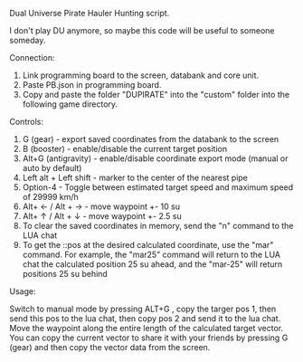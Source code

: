 Dual Universe Pirate Hauler Hunting script.

 I don't play DU anymore, so maybe this code will be useful to someone someday.

Connection:

1. Link programming board to the screen, databank and core unit.
2. Paste PB.json in programming board.
3. Copy and paste the folder "DUPIRATE" into the "custom" folder into the following game directory.

Controls:

1. G (gear) - export saved coordinates from the databank to the screen
2. B (booster) - enable/disable the current target position
3. Alt+G (antigravity) - enable/disable coordinate export mode (manual or auto by default)
4. Left alt + Left shift - marker to the center of the nearest pipe
5. Option-4 - Toggle between estimated target speed and maximum speed of 29999 km/h
6. Alt+ ← / Alt + → - move waypoint +- 10 su
7. Alt+ ↑ / Alt + ↓ - move waypoint +- 2.5 su
8. To clear the saved coordinates in memory, send the "n" command to the LUA chat
9. To get the ::pos at the desired calculated coordinate, use the "mar" command. For example, the "mar25" command will return to the LUA chat the calculated position 25 su ahead, and the "mar-25" will return positions 25 su behind

Usage:

Switch to manual mode by pressing ALT+G , copy the targer pos 1, then send this pos to the lua chat, then copy pos 2 and send it to the lua chat.<br/> 
Move the waypoint along the entire length of the calculated target vector.<br/>
You can copy the current vector to share it with your friends by pressing G (gear) and then copy the vector data from the screen.

